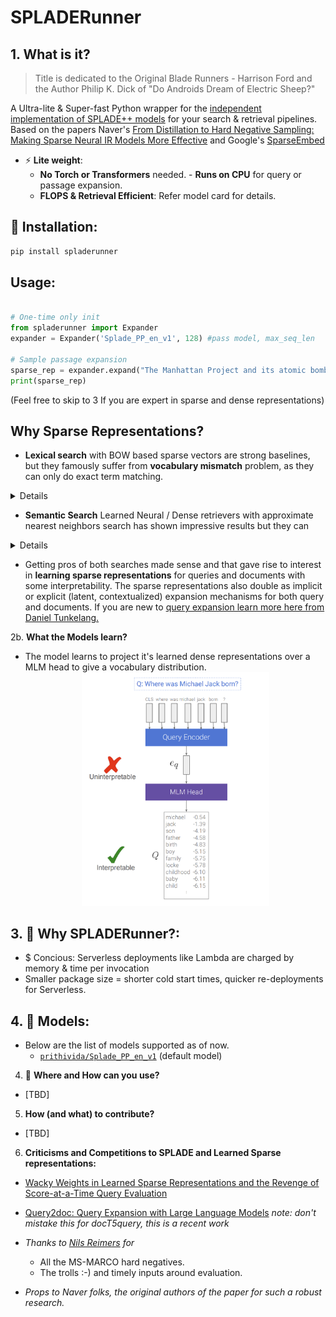 # SPLADERunner

## 1. What is it?

>Title is dedicated to the Original Blade Runners - Harrison Ford and the Author  Philip K. Dick of "Do Androids Dream of Electric Sheep?"

A Ultra-lite &amp; Super-fast Python wrapper for the [independent implementation of SPLADE++ models](https://huggingface.co/prithivida/Splade_PP_en_v1) for your search & retrieval pipelines. Based on the papers Naver's [From Distillation to Hard Negative Sampling: Making Sparse Neural IR Models More Effective](https://arxiv.org/pdf/2205.04733.pdf) and Google's [SparseEmbed](https://storage.googleapis.com/gweb-research2023-media/pubtools/pdf/79f16d3b3b948706d191a7fe6dd02abe516f5564.pdf6)

- ⚡ **Lite weight**: 
    - **No Torch or Transformers** needed. - **Runs on CPU** for query or passage expansion.
    - **FLOPS & Retrieval Efficient**: Refer model card for details.

   
## 🚀 Installation:

```python 
pip install spladerunner
```

## Usage:
```python

# One-time only init
from spladerunner import Expander
expander = Expander('Splade_PP_en_v1', 128) #pass model, max_seq_len

# Sample passage expansion
sparse_rep = expander.expand("The Manhattan Project and its atomic bomb helped bring an end to World War II. Its legacy of peaceful uses of atomic energy continues to have an impact on history and science.")
print(sparse_rep)

```

(Feel free to skip to 3 If you are expert in sparse and dense representations)

## Why Sparse Representations? 

    
- **Lexical search** with BOW based sparse vectors are strong baselines, but they famously suffer from **vocabulary mismatch** problem, as they can only do exact term matching. 

<details>
    
Pros

    ✅ Efficient and Cheap.
    ✅ No need to fine-tune models.
    ✅️ Interpretable.
    ✅️ Exact Term Matches.

Cons

    ❌ Vocabulary mismatch (Need to remember exact terms)

</details>


- **Semantic Search** Learned Neural /  Dense retrievers with approximate nearest neighbors search has shown impressive results but they can
  
<details>
    
Pros

    ✅ Search how humans innately think.
    ✅ When finetuned beats sparse by long way.
    ✅ Easily works with Multiple modals.

Cons

    ❌ Suffers token amnesia (misses term matching), 
    ❌ Resource intensive (both index & retreival), 
    ❌ Famously hard to interpret.
    ❌ Needs fine-tuning for OOD data.

</details>

- Getting pros of both searches made sense and that gave rise to interest in **learning sparse representations** for queries and documents with some interpretability. The sparse representations also double as implicit or explicit (latent, contextualized) expansion mechanisms for both query and documents. If you are new to [query expansion learn more here from Daniel Tunkelang.](https://queryunderstanding.com/query-expansion-2d68d47cf9c8)



2b. **What the Models learn?**
- The model learns to project it's learned dense representations over a MLM head to give a vocabulary distribution.
  <center><img src="./images/vocproj.png" width=300/></center>

## 3. 💸 **Why SPLADERunner?**:
- $ Concious: Serverless deployments like Lambda are charged by memory & time per invocation
- Smaller package size = shorter cold start times, quicker re-deployments for Serverless.
    
## 4. 🎯 **Models**:
- Below are the list of models supported as of now.
    * [`prithivida/Splade_PP_en_v1`](https://huggingface.co/prithivida/Splade_PP_en_v1) (default model)

4. 💸 **Where and How can you use?**
- [TBD]

5. **How (and what) to contribute?**
- [TBD]

6. **Criticisms and Competitions to SPLADE and Learned Sparse representations:**

- [Wacky Weights in Learned Sparse Representations and the Revenge of Score-at-a-Time Query Evaluation](https://arxiv.org/pdf/2110.11540.pdf)
- [Query2doc: Query Expansion with Large Language Models](https://arxiv.org/pdf/2303.07678.pdf) 
*note: don't mistake this for docT5query, this is a recent work*


- *Thanks to [Nils Reimers](https://www.linkedin.com/in/reimersnils/) for*
    - All the MS-MARCO hard negatives.
    - The trolls :-) and timely inputs around evaluation.
- *Props to Naver folks, the original authors of the paper for such a robust research.*

